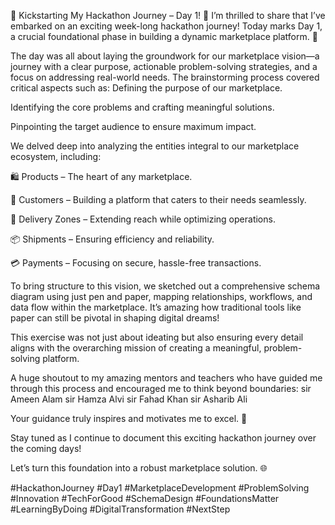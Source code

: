 🌟 Kickstarting My Hackathon Journey – Day 1! 🌟
I’m thrilled to share that I’ve embarked on an exciting week-long hackathon journey! Today marks Day 1, a crucial foundational phase in building a dynamic marketplace platform. 🚀

The day was all about laying the groundwork for our marketplace vision—a journey with a clear purpose, actionable problem-solving strategies, and a focus on addressing real-world needs. The brainstorming process covered critical aspects such as:
Defining the purpose of our marketplace.

Identifying the core problems and crafting meaningful solutions.

Pinpointing the target audience to ensure maximum impact.

We delved deep into analyzing the entities integral to our marketplace ecosystem, including:

🛍️ Products – The heart of any marketplace.

👥 Customers – Building a platform that caters to their needs seamlessly.

📍 Delivery Zones – Extending reach while optimizing operations.

📦 Shipments – Ensuring efficiency and reliability.

💳 Payments – Focusing on secure, hassle-free transactions.

To bring structure to this vision, we sketched out a comprehensive schema diagram using just pen and paper, mapping relationships, workflows, and data flow within the marketplace. It’s amazing how traditional tools like paper can still be pivotal in shaping digital dreams!

This exercise was not just about ideating but also ensuring every detail aligns with the overarching mission of creating a meaningful, problem-solving platform.

A huge shoutout to my amazing mentors and teachers who have guided me through this process and encouraged me to think beyond boundaries: 
sir Ameen Alam
sir Hamza Alvi
sir Fahad Khan
sir Asharib Ali

Your guidance truly inspires and motivates me to excel. 🙌

Stay tuned as I continue to document this exciting hackathon journey over the coming days!

Let’s turn this foundation into a robust marketplace solution. 🌐

#HackathonJourney #Day1    #MarketplaceDevelopment #ProblemSolving   #Innovation #TechForGood  #SchemaDesign  #FoundationsMatter   #LearningByDoing  #DigitalTransformation  #NextStep